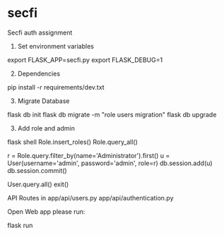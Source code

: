 # secfi
Secfi auth assignment 



1. Set environment variables

export FLASK_APP=secfi.py
export FLASK_DEBUG=1

2. Dependencies 

pip install -r requirements/dev.txt

3. Migrate Database

flask db init
flask db migrate -m "role users migration"
flask db upgrade

3. Add role and admin

flask shell
Role.insert_roles()
Role.query_all()

r = Role.query.filter_by(name='Administrator').first()
u = User(username='admin', password='admin', role=r)
db.session.add(u)
db.session.commit()

User.query.all()
exit()


API Routes in 
app/api/users.py
app/api/authentication.py

Open Web app please run:

flask run
